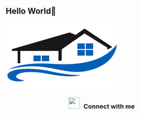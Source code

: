 ## Hello World🦊

![Banner](/image/images.png)

<h3 align="center" > <img src="[https://media.giphy.com/media/iY8CRBdQXODJSCERIr/giphy.gif](https://www.google.com/url?sa=i&url=https%3A%2F%2Ftenor.com%2Fview%2Fsmol-tiny-animation-drawing-gif-17828746&psig=AOvVaw1ToHl7N88SWagSpdqeR0Ne&ust=1669998567345000&source=images&cd=vfe&ved=0CBAQjRxqFwoTCLDjms3r2PsCFQAAAAAdAAAAABAc)" width="30" height="30" style="margin-right: 10px;">Connect with me  </h3>
